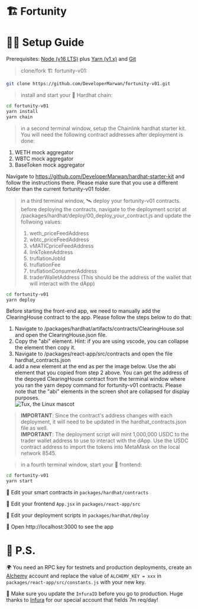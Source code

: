 # 🏗 Fortunity

# 🏄‍♂️ Setup Guide

Prerequisites: [Node (v16 LTS)](https://nodejs.org/en/download/) plus [Yarn (v1.x)](https://classic.yarnpkg.com/en/docs/install/) and [Git](https://git-scm.com/downloads)

> clone/fork 🏗 fortunity-v01:

```bash
git clone https://github.com/DeveloperMarwan/fortunity-v01.git
```

> install and start your 👷‍ Hardhat chain:

```bash
cd fortunity-v01
yarn install
yarn chain
```

> in a second terminal window, setup the Chainlink hardhat starter kit. You will need the following contract addresses after deployment is done:  
1. WETH mock aggregator
2. WBTC mock aggregator
3. BaseToken mock aggregator

Navigate to https://github.com/DeveloperMarwan/hardhat-starter-kit and follow the instructions there. Please make sure that you use a different folder than the current fortunity-v01 folder.  

> in a third terminal window, 🛰 deploy your fortunity-v01 contracts.  
> before deploying the contracts, navigate to the deployment script at /packages/hardhat/deploy/00_deploy_your_contract.js and update the follwoing values:  
> 1. weth_priceFeedAddress
> 2. wbtc_priceFeedAddress
> 3. vMATICpriceFeedAddress
> 4. linkTokenAddress
> 5. truflationJobId
> 6. truflationFee
> 7. truflationConsumerAddress
> 8. traderWalletAddress (This should be the address of the wallet that will interact with the dApp)

```bash
cd fortunity-v01
yarn deploy
```

Before starting the front-end app, we need to manually add the ClearingHouse contract to the app. Please follow the steps below to do that:  
1. Navigate to /packages/hardhat/artifacts/contracts/ClearingHouse.sol and open the ClearingHouse.json file.
2. Copy the "abi" element. Hint: if you are using vscode, you can collapse the element then copy it.
3. Navigate to /packages/react-app/src/contracts and open the file hardhat_contracts.json
4. add a new element at the end as per the image below. Use the abi element that you copied from step 2 above. You can get the address of the depoyed ClearingHouse contract from the terminal window where you ran the yarn depoy command for fortunity-v01 contracts. Please note that the "abi" elements in the screen shot are collapsed for display purposes.    
![Tux, the Linux mascot](https://user-images.githubusercontent.com/17074344/200719616-17572675-587d-4c66-995f-0c4f9d021641.png)

> **IMPORTANT**: Since the contract's address changes with each deployment, it will need to be updated in the hardhat_contracts.json file as well.<br>
> **IMPORTANT**: The deployment script will mint 1,000,000 USDC to the trader wallet address to use to interact with the dApp. Use the USDC contract address to import the tokens into MetaMask on the local network 8545.

> in a fourth terminal window, start your 📱 frontend:

```bash
cd fortunity-v01
yarn start
```

🔏 Edit your smart contracts in `packages/hardhat/contracts`

📝 Edit your frontend `App.jsx` in `packages/react-app/src`

💼 Edit your deployment scripts in `packages/hardhat/deploy`

📱 Open http://localhost:3000 to see the app


# 💌 P.S.

🌍 You need an RPC key for testnets and production deployments, create an [Alchemy](https://www.alchemy.com/) account and replace the value of `ALCHEMY_KEY = xxx` in `packages/react-app/src/constants.js` with your new key.

📣 Make sure you update the `InfuraID` before you go to production. Huge thanks to [Infura](https://infura.io/) for our special account that fields 7m req/day!

